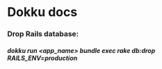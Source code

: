 # Dokku docs

### Drop Rails database:
##### dokku run <app_name> bundle exec rake db:drop RAILS_ENV=production